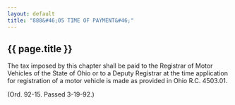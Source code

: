 ```yaml
---
layout: default 
title: "888&#46;05 TIME OF PAYMENT&#46;"
---
```


{{ page.title }}
----------------

The tax imposed by this chapter shall be paid to the Registrar of Motor
Vehicles of the State of Ohio or to a Deputy Registrar at the time
application for registration of a motor vehicle is made as provided in
Ohio R.C. 4503.01.

(Ord. 92-15. Passed 3-19-92.)
